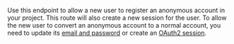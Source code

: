 Use this endpoint to allow a new user to register an anonymous account in your project. This route will also create a new session for the user. To allow the new user to convert an anonymous account to a normal account, you need to update its [email and password](/docs/client/account#accountCreateAnonymousSession) or create an [OAuth2 session](/docs/client/account#accountCreateOAuth2Session).